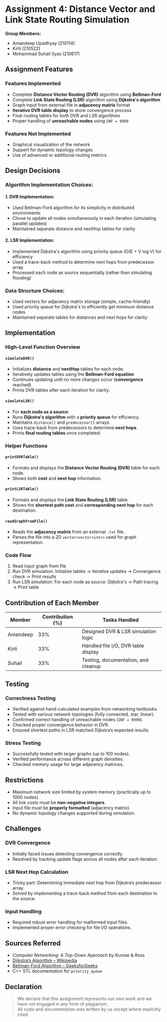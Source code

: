 # Assignment 4: Distance Vector and Link State Routing Simulation
**Group Members:**  
- Amandeep Upadhyay (210114)  
- Kirti (210522)  
- Mohammad Suhail Ilyas (210617)
## Assignment Features
### Features Implemented
- Complete **Distance Vector Routing (DVR)** algorithm using **Bellman-Ford**
- Complete **Link State Routing (LSR)** algorithm using **Dijkstra's algorithm**
- Graph input from external file in **adjacency matrix** format
- **Iterative DVR table display** to show convergence process
- Final routing tables for both DVR and LSR algorithms
- Proper handling of **unreachable nodes** using `INF = 9999`
### Features Not Implemented
- Graphical visualization of the network
- Support for dynamic topology changes
- Use of advanced or additional routing metrics
## Design Decisions  
### Algorithm Implementation Choices:
#### 1. DVR Implementation:
- Used Bellman-Ford algorithm for its simplicity in distributed environments
- Chose to update all nodes simultaneously in each iteration (simulating parallel updates)
- Maintained separate distance and nextHop tables for clarity
#### 2. LSR Implementation:
- Implemented Dijkstra's algorithm using priority queue (O(E + V log V) for efficiency
- Used a trace-back method to determine next hops from predecessor array
- Processed each node as source sequentially (rather than simulating flooding)
### Data Structure Choices:
- Used vectors for adjacency matrix storage (simple, cache-friendly)
- Used priority queue for Dijkstra's to efficiently get minimum distance nodes
- Maintained separate tables for distances and next hops for clarity
## Implementation
### High-Level Function Overview
#### `simulateDVR()`
- Initializes **distance** and **nextHop** tables for each node.
- Iteratively updates tables using the **Bellman-Ford equation**
- Continues updating until no more changes occur (**convergence** reached).
- Prints DVR tables after each iteration for clarity.
#### `simulateLSR()`
- For **each node as a source**:
- Runs **Dijkstra's algorithm** with a **priority queue** for efficiency.
- Maintains `distance[]` and `predecessor[]` arrays.
- Uses trace-back from predecessors to determine **next hops**.
- Prints **final routing tables** once completed.
### Helper Functions
####  `printDVRTable()`
- Formats and displays the **Distance Vector Routing (DVR)** table for each node.
- Shows both **cost** and **next hop** information.
#### `printLSRTable()`
- Formats and displays the **Link State Routing (LSR)** table.
- Shows the **shortest path cost** and **corresponding next hop** for each destination.
#### `readGraphFromFile()`
- Reads the **adjacency matrix** from an external `.txt` file.
- Parses the file into a 2D `vector<vector<int>>` used for graph representation.
### Code Flow
1. Read input graph from file
2. Run DVR simulation:
      Initialize tables → Iterative updates → Convergence check → Print results
3. Run LSR simulation:
      For each node as source: Dijkstra's → Path tracing → Print table
## Contribution of Each Member
| Member | Contribution (%) | Tasks Handled |
|--------|------------------|----------------|
| Amandeep | 33%              | Designed DVR & LSR simulation logic |
| Kirti | 33%              | Handled file I/O, DVR table display |
| Suhail | 33%              | Testing, documentation, and cleanup |
## Testing
### Correctness Testing
- Verified against hand-calculated examples from networking textbooks.
- Tested with various network topologies (fully connected, star, linear).
- Confirmed correct handling of unreachable nodes (`INF = 9999`).
- Checked proper convergence behavior in DVR.
- Ensured shortest paths in LSR matched Dijkstra’s expected results.
### Stress Testing
- Successfully tested with larger graphs (up to 100 nodes).
- Verified performance across different graph densities.
- Checked memory usage for large adjacency matrices.
##  Restrictions
-  Maximum network size limited by system memory (practically up to 1000 nodes).
-  All link costs must be **non-negative integers**.
-  Input file must be **properly formatted** (adjacency matrix).
-  No dynamic topology changes supported during simulation.
## Challenges
### DVR Convergence
- Initially faced issues detecting convergence correctly.
- Resolved by tracking update flags across all nodes after each iteration.
### LSR Next Hop Calculation
- Tricky part: Determining immediate next hop from Dijkstra’s predecessor array.
- Solved by implementing a trace-back method from each destination to the source.
### Input Handling
- Required robust error handling for malformed input files.
- Implemented proper error checking for file I/O operations.
## Sources Referred
- _Computer Networking: A Top-Down Approach_ by Kurose & Ross
- [Dijkstra’s Algorithm – Wikipedia](https://en.wikipedia.org/wiki/Dijkstra%27s_algorithm)
- [Bellman-Ford Algorithm – GeeksforGeeks](https://www.geeksforgeeks.org/bellman-ford-algorithm-dp-23/)
- C++ STL documentation for `priority_queue`
## Declaration
> We declare that this assignment represents our own work and we have not engaged in any form of plagiarism.  
> All code and documentation was written by us except where explicitly cited.
